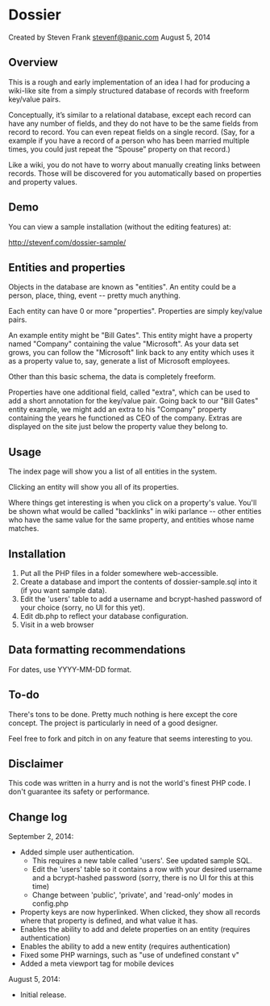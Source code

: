 Dossier
=======

Created by Steven Frank <stevenf@panic.com> 
August 5, 2014

Overview
--------

This is a rough and early implementation of an idea I had for producing a wiki-like site from a simply structured database of records with freeform key/value pairs.

Conceptually, it’s similar to a relational database, except each record can have any number of fields, and they do not have to be the same fields from record to record. You can even repeat fields on a single record. (Say, for a example if you have a record of a person who has been married multiple times, you could just repeat the “Spouse” property on that record.)

Like a wiki, you do not have to worry about manually creating links between records. Those will be discovered for you automatically based on properties and property values.

Demo
----

You can view a sample installation (without the editing features) at:

<http://stevenf.com/dossier-sample/>

Entities and properties
-----------------------

Objects in the database are known as "entities".  An entity could be a person, place, thing, event -- pretty much anything.

Each entity can have 0 or more "properties".  Properties are simply key/value pairs.

An example entity might be "Bill Gates".  This entity might have a property named "Company" containing the value "Microsoft".  As your data set grows, you can follow the "Microsoft" link back to any entity which uses it as a property value to, say, generate a list of Microsoft employees.

Other than this basic schema, the data is completely freeform.

Properties have one additional field, called "extra", which can be used to add a short annotation for the key/value pair.  Going back to our "Bill Gates" entity example, we might add an extra to his "Company" property containing the years he functioned as CEO of the company.  Extras are displayed on the site just below the property value they belong to.

Usage
-----

The index page will show you a list of all entities in the system.

Clicking an entity will show you all of its properties.

Where things get interesting is when you click on a property's value.  You'll be shown what would be called "backlinks" in wiki parlance -- other entities who have the same value for the same property, and entities whose name matches.

Installation
------------

1. Put all the PHP files in a folder somewhere web-accessible.
1. Create a database and import the contents of dossier-sample.sql into it (if you want sample data).
1. Edit the 'users' table to add a username and bcrypt-hashed password of your choice (sorry, no UI for this yet).
1. Edit db.php to reflect your database configuration.
1. Visit in a web browser

Data formatting recommendations
-------------------------------

For dates, use YYYY-MM-DD format.

To-do
-----

There's tons to be done.  Pretty much nothing is here except the core concept.  The project is particularly in need of a good designer.

Feel free to fork and pitch in on any feature that seems interesting to you.

Disclaimer
----------

This code was written in a hurry and is not the world's finest PHP code.  I don't guarantee its safety or performance.

Change log
----------

September 2, 2014:

- Added simple user authentication.
  - This requires a new table called 'users'. See updated sample SQL.
  - Edit the 'users' table so it contains a row with your desired username and a bcrypt-hashed password (sorry, there is no UI for this at this time)
  - Change between 'public', 'private', and 'read-only' modes in config.php
- Property keys are now hyperlinked. When clicked, they show all records where that property is defined, and what value it has.
- Enables the ability to add and delete properties on an entity (requires authentication)
- Enables the ability to add a new entity (requires authentication)
- Fixed some PHP warnings, such as "use of undefined constant v"
- Added a meta viewport tag for mobile devices

August 5, 2014: 

- Initial release.

